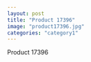 ```yaml
---
layout: post
title: "Product 17396"
image: "product17396.jpg"
categories: "category1"
---
```

Product 17396
